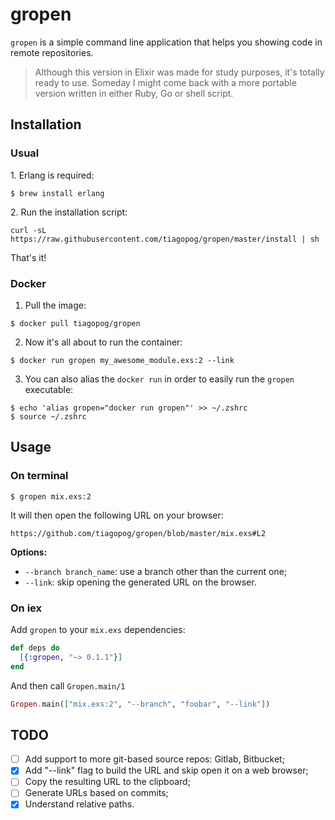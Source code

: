# gropen

`gropen` is a simple command line application that helps you showing code in remote repositories.

> Although this version in Elixir was made for study purposes, it's totally ready to use.
  Someday I might come back with a more portable version written in either Ruby, Go or shell script.

## Installation

### Usual

1\. Erlang is required:

```
$ brew install erlang
```

2\. Run the installation script:

```
curl -sL https://raw.githubusercontent.com/tiagopog/gropen/master/install | sh
```

That's it!

### Docker


1. Pull the image:

```
$ docker pull tiagopog/gropen
```

2. Now it's all about to run the container:

```
$ docker run gropen my_awesome_module.exs:2 --link
```

3. You can also alias the `docker run` in order to easily run the `gropen` executable:

```
$ echo 'alias gropen="docker run gropen"' >> ~/.zshrc
$ source ~/.zshrc
```

## Usage

### On terminal

```
$ gropen mix.exs:2
```

It will then open the following URL on your browser:

`https://github.com/tiagopog/gropen/blob/master/mix.exs#L2`


**Options:**

- `--branch branch_name`: use a branch other than the current one;
- `--link`: skip opening the generated URL on the browser.

### On iex

Add `gropen` to your `mix.exs` dependencies:

```elixir
def deps do
  [{:gropen, "~> 0.1.1"}]
end
```

And then call `Gropen.main/1`

```elixir
Gropen.main(["mix.exs:2", "--branch", "foobar", "--link"])
```

## TODO

- [ ] Add support to more git-based source repos: Gitlab, Bitbucket;
- [x] Add "--link" flag to build the URL and skip open it on a web browser;
- [ ] Copy the resulting URL to the clipboard;
- [ ] Generate URLs based on commits;
- [x] Understand relative paths.
